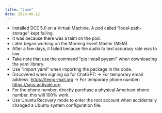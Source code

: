 ```yaml
---
title: "June"
date: 2023-06-12
---
```


 - Installed DCE 5.0 on a Virtual Machine. A pod called "local-path-storage" kept failing.
 - It was because there was a taint on the pod.
 - Later began working on the Morning Event Master (MEM). 
 - After a few days, it failed because the audio to text accuracy rate was to low.
 - Take note that use the command "pip install pyyaml" when downloading the yaml library.
 - Use "import yaml" when importing the package in the code.
 - Discovered when signing up for ChatGPT:
   -> For temporary email address: https://temp-mail.org
   -> For temporary phone number: https://sms-activate.org
 - For the phone number, directly purchase a physical American phone number, this will 100% work.
 - Use Ubuntu Recovery mode to enter the root account when accidentally changed a Ubuntu system configuration file.
